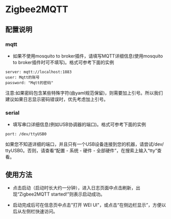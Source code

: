 # Zigbee2MQTT 

## 配置说明

### mqtt

- 如果不使用mosquito to broker插件，请填写MQTT详细信息(使用mosquito to broker插件时可不填写)。格式可参考下面的实例

```
server: mqtt://localhost:1883
user: Mqtt的账号
password: "Mqtt的密码"
```

注意:如果密码包含某些特殊字符(由yaml规范保留)，则需要加上引号。所以我们建议如果日志显示密码错误时，优先考虑加上引号。

### serial

- 填写串口详细信息(例如USB协调器的端口)。格式可参考下面的实例

```
port: /dev/ttyUSB0
```

如果您不知道详细的端口，并且只有一个USB设备连接到您的机器，请尝试/dev/ ttyUSB0。否则，请查看“配置 - 系统 - 硬件 - 全部硬件”，在搜索上输入“tty”查看。

## 使用方法

- 点击启动（启动时长大约一分钟），进入日志页面中点击刷新，出现“Zigbee2MQTT started!”则表示启动成功。

- 启动完成后可在信息页中点击"打开 WEI UI"，或点击“在侧边栏显示”，方便以后从左侧栏快速访问。
